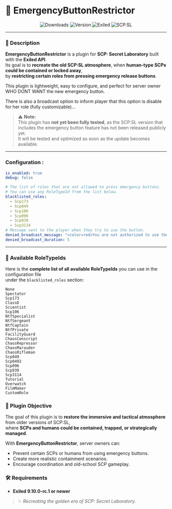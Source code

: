 # 🚨 EmergencyButtonRestrictor
<p align="center">
  <img src="https://img.shields.io/github/downloads/Konoaru384/EmergencyButtonRestrictor/total?color=blue&style=for-the-badge" alt="Downloads" />
  <img src="https://img.shields.io/badge/version-1.0.0-blue?style=for-the-badge" alt="Version" />
  <img src="https://img.shields.io/badge/Exiled-9.10.0--rc.1-yellow?style=for-the-badge" alt="Exiled" />
  <img src="https://img.shields.io/badge/Game_Version-14.x-red?style=for-the-badge" alt="SCP:SL" />
</p>


---

### 📜 Description

**EmergencyButtonRestrictor** is a plugin for **SCP: Secret Laboratory** built with the **Exiled API**.  
Its goal is to **recreate the old SCP:SL atmosphere**, when **human-type SCPs could be contained or locked away**,  
by **restricting certain roles from pressing emergency release buttons**.

This plugin is lightweight, easy to configure, and perfect for server owner WHO DONT WANT the new emergency button.

There is also a broadcast option to inform player that this option is disable for her role (fully customizable)...

> ⚠️ **Note:**  
> This plugin has **not yet been fully tested**, as the SCP:SL version that includes the emergency button feature has not been released publicly yet.  
> It will be tested and optimized as soon as the update becomes available.

---

### Configuration :

```yaml
is_enabled: true
debug: false

# The list of roles that are not allowed to press emergency buttons.
# You can use any RoleTypeId from the list below.
blacklisted_roles:
  - Scp173
  - Scp049
  - Scp106
  - Scp096
  - Scp939
  - Scp3114
# Message sent to the player when they try to use the button.
denied_broadcast_message: "<color=red>You are not authorized to use the emergency button!</color>"
denied_broadcast_duration: 5
```

---

### 🧩 Available RoleTypeIds

Here is the **complete list of all available RoleTypeIds** you can use in the configuration file  
under the `blacklisted_roles` section:

```
None
Spectator
Scp173
ClassD
Scientist
Scp106
NtfSpecialist
NtfSergeant
NtfCaptain
NtfPrivate
FacilityGuard
ChaosConscript
ChaosRepressor
ChaosMarauder
ChaosRifleman
Scp049
Scp0492
Scp096
Scp939
Scp3114
Tutorial
Overwatch
FilmMaker
CustomRole
```


### 🎯 Plugin Objective

The goal of this plugin is to **restore the immersive and tactical atmosphere** from older versions of SCP:SL,  
where **SCPs and humans could be contained, trapped, or strategically managed**.  

With **EmergencyButtonRestrictor**, server owners can:
- Prevent certain SCPs or humans from using emergency buttons.  
- Create more realistic containment scenarios.  
- Encourage coordination and old-school SCP gameplay.  

### 🛠️ Requirements

- **Exiled 9.10.0-rc.1 or newer**  
> ✨ *Recreating the golden era of SCP: Secret Laboratory.*

